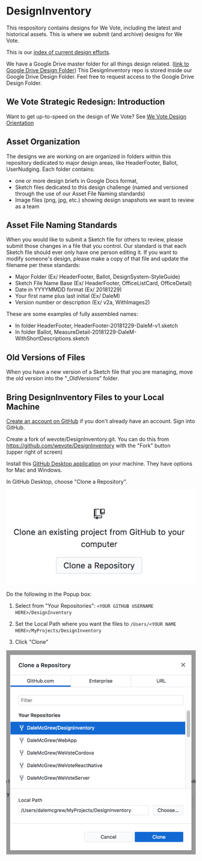 # DesignInventory
This respository contains designs for We Vote, including the latest and historical assets. This is where we submit (and archive) designs for We Vote.

This is our [index of current design efforts](https://docs.google.com/spreadsheets/d/1Pi1SRrniuKOdbRWQgWWIxAyddkrLl73nn21wAhvblUw/edit).

We have a Google Drive master folder for all things design related. ([link to Google Drive Design Folder](https://drive.google.com/drive/u/0/folders/0BwSkwvLXQCocQlhhVzF2U2FfZXc)) This DesignInventory repo is stored inside our Google Drive Design Folder. Feel free to request access to the Google Drive Design Folder.

## We Vote Strategic Redesign: Introduction
Want to get up-to-speed on the design of We Vote? See [We Vote Design Orientation](docs/DESIGN_ORIENTATION.md)

## Asset Organization
The designs we are working on are organized in folders within this repository dedicated to major design areas, like HeaderFooter, Ballot, UserNudging. Each folder contains:

- one or more design briefs in Google Docs format, 
- Sketch files dedicated to this design challenge (named and versioned through the use of our Asset File Naming standards)
- Image files (png, jpg, etc.) showing design snapshots we want to review as a team

## Asset File Naming Standards
When you would like to submit a Sketch file for others to review, please submit those changes in a file that you control. Our standard is that each Sketch file should ever only have one person editing it. If you want to modify someone's design, please make a copy of that file and update the filename per these standards:

- Major Folder (Ex/ HeaderFooter, Ballot, DesignSystem-StyleGuide)
- Sketch File Name Base (Ex/ HeaderFooter, OfficeListCard, OfficeDetail)
- Date in YYYYMMDD format (Ex/ 20181229)
- Your first name plus last initial (Ex/ DaleM)
- Version number or description (Ex/ v2a, WithImages2)

These are some examples of fully assembled names:

- In folder HeaderFooter, HeaderFooter-20181229-DaleM-v1.sketch
- In folder Ballot, MeasureDetail-20181229-DaleM-WithShortDescriptions.sketch

## Old Versions of Files
When you have a new version of a Sketch file that you are managing, move the old version into the "_OldVersions" folder.

## Bring DesignInventory Files to your Local Machine

[Create an account on GitHub](https://github.com/join) if you don't already have an account. Sign into GitHub.

Create a fork of wevote/DesignInventory.git. You can do this from https://github.com/wevote/DesignInventory with the "Fork" button  
(upper right of screen)

Install this [GitHub Desktop application](https://help.github.com/desktop/guides/getting-started-with-github-desktop/installing-github-desktop/) on your machine. They have options for Mac and Windows.

In GitHub Desktop, choose "Clone a Repository".

![ScreenShot](docs/images/CloneARepository.png)

Do the following in the Popup box:

1. Select from "Your Repositories": `<YOUR GITHUB USERNAME HERE>/DesignInventory`

1. Set the Local Path where you want the files to `/Users/<YOUR NAME HERE>/MyProjects/DesignInventory`

1. Click "Clone"

![ScreenShot](docs/images/CloneARepositoryPopup.png)


